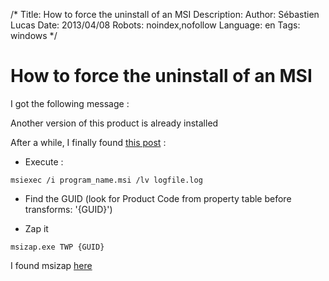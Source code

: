 /*
Title: How to force the uninstall of an MSI
Description: 
Author: Sébastien Lucas
Date: 2013/04/08
Robots: noindex,nofollow
Language: en
Tags: windows
*/
# How to force the uninstall of an MSI

I got the following message : 

Another version of this product is already installed

After a while, I finally found [this post](http://stackoverflow.com/questions/2991286/visual-studio-packaging-another-version-of-this-product-is-already-installed) :

*	Execute :
```
msiexec /i program_name.msi /lv logfile.log
```

*	Find the GUID (look for Product Code from property table before transforms: '{GUID}')

*	Zap it
```
msizap.exe TWP {GUID}
```

I found msizap [here](http://nerdoftherings.net/wp/?p=66)


